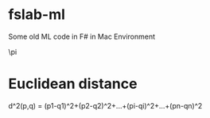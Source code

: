 # fslab-ml
Some old ML code in F# in Mac Environment

\pi

# Euclidean distance
d^2(p,q) = (p1-q1)^2+(p2-q2)^2+...+(pi-qi)^2+...+(pn-qn)^2
